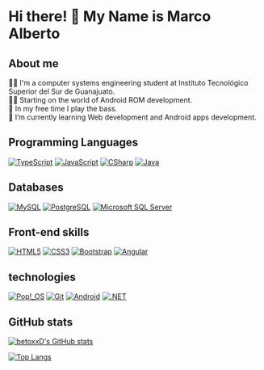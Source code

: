 # Hi there! 👋 My Name is Marco Alberto

## About me

🐱‍💻 I'm a computer systems engineering student at Instituto Tecnológico Superior del Sur de Guanajuato.<br>
👨‍💻 Starting on the world of Android ROM development.<br>
🎸 In my free time I play the bass.<br>
🌱 I’m currently learning Web development and Android apps development.<br>

## Programming Languages

[<img alt="TypeScript" src="https://img.shields.io/badge/-TypeScript-007acc?style=flat-square&logo=typescript&logoColor=white" />](https://www.typescriptlang.org) [<img alt="JavaScript" src="https://img.shields.io/badge/-JavaScript-F7DF1E?style=flat-square&logo=javascript&logoColor=black" />](https://developer.mozilla.org/en-US/docs/Web/JavaScript) [<img alt="CSharp" src="https://img.shields.io/badge/-C sharp-239120?style=flat-square&logo=C Sharp&logoColor=white" />](https://docs.microsoft.com/en-us/dotnet/csharp/) [<img alt="Java" src="https://img.shields.io/badge/-Java-007396?style=flat-square&logo=Java&logoColor=white" />](https://www.java.com/) 

## Databases

[<img alt="MySQL" src="https://img.shields.io/badge/-MySQL-4479A1?style=flat-square&logo=MySQL&logoColor=white" />](https://www.mysql.com/) [<img alt="PostgreSQL" src="https://img.shields.io/badge/-PostgreSQL-4169E1?style=flat-square&logo=PostgreSQL&logoColor=white" />](https://www.postgresql.org/) [<img alt="Microsoft SQL Server" src="https://img.shields.io/badge/-Microsoft SQL Server-CC2927?style=flat-square&logo=Microsoft SQL Server&logoColor=white" />](https://www.microsoft.com/en-us/sql-server)

## Front-end skills

[<img alt="HTML5" src="https://img.shields.io/badge/-HTML5-E34F26?style=flat-square&logo=HTML5&logoColor=white" />](https://developer.mozilla.org/es/docs/Glossary/HTML5) [<img alt="CSS3" src="https://img.shields.io/badge/-CSS3-1572B6?style=flat-square&logo=CSS3&logoColor=white" />](https://developer.mozilla.org/es/docs/Web/CSS) [<img alt="Bootstrap" src="https://img.shields.io/badge/-Bootstrap-7952B3?style=flat-square&logo=Bootstrap&logoColor=white" />](https://getbootstrap.com/) [<img alt="Angular" src="https://img.shields.io/badge/-Angular-DD0031?style=flat-square&logo=Angular&logoColor=white" />](https://angular.io/)

## technologies

[<img alt="Pop!_OS" src="https://img.shields.io/badge/-Pop!_OS-48B9C7?style=flat-square&logo=Pop!_OS&logoColor=white" />](https://pop.system76.com/) [<img alt="Git" src="https://img.shields.io/badge/-Git-F05032?style=flat-square&logo=Git&logoColor=white" />](https://git-scm.com/) [<img alt="Android" src="https://img.shields.io/badge/-Android-3DDC84?style=flat-square&logo=Android&logoColor=white" />](https://www.android.com/) [<img alt=".NET" src="https://img.shields.io/badge/-.NET-512BD4?style=flat-square&logo=.NET&logoColor=white" />](https://dotnet.microsoft.com/)

## GitHub stats

[![betoxxD's GitHub stats](https://github-readme-stats.vercel.app/api?username=betoxxD&show_icons=true&theme=vue-dark)](https://github-readme-stats.vercel.app/api?username=betoxxD&show_icons=true&theme=vue-dark)

<!-- [![betoxxD's wakatime stats](https://github-readme-stats.vercel.app/api/wakatime?username=betoxxD&show_icons=true&theme=vue-dark)](https://github-readme-stats.vercel.app/api/wakatime?username=betoxxD&show_icons=true&theme=vue-dark) -->

[![Top Langs](https://github-readme-stats.vercel.app/api/top-langs/?username=betoxxD&layout=compact&show_icons=true&theme=vue-dark)](https://github-readme-stats.vercel.app/api/top-langs/?username=betoxxD&layout=compact&show_icons=true&theme=vue-dark)

<!-- [![betoxxD's github activity graph](https://activitygraph.herokuapp.com/graph?username=betoxxD&theme=nord)](https://github.com/betoxxD/github-readme-activity-graph)


<!--
**betoxxD/betoxxD** is a ✨ _special_ ✨ repository because its `README.md` (this file) appears on your GitHub profile.

